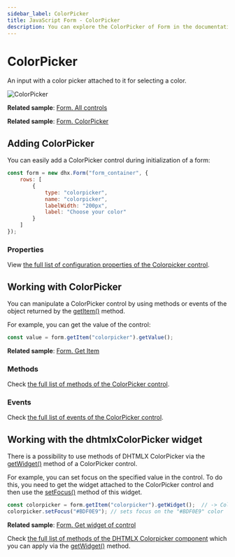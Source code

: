 ```yaml
---
sidebar_label: ColorPicker
title: JavaScript Form - ColorPicker 
description: You can explore the ColorPicker of Form in the documentation of the DHTMLX JavaScript UI library. Browse developer guides and API reference, try out code examples and live demos, and download a free 30-day evaluation version of DHTMLX Suite.
---
```


# ColorPicker

An input with a color picker attached to it for selecting a color.

![ColorPicker](../assets/form/form_colorpicker.png)

**Related sample**: [Form. All controls](https://snippet.dhtmlx.com/ikyyekxq)

**Related sample**: [Form. ColorPicker](https://snippet.dhtmlx.com/n52dl19s)

## Adding ColorPicker

You can easily add a ColorPicker control during initialization of a form:

~~~js
const form = new dhx.Form("form_container", {
    rows: [
		{
			type: "colorpicker",
            name: "colorpicker",
            labelWidth: "200px",
			label: "Choose your color"
		}
    ]
});
~~~

### Properties

View [the full list of configuration properties of the Colorpicker control](form/api/colorpicker/api_colorpicker_properties.md).

## Working with ColorPicker

You can manipulate a ColorPicker control by using methods or events of the object returned by the [getItem()](form/api/form_getitem_method.md) method.

For example, you can get the value of the control:

~~~js
const value = form.getItem("colorpicker").getValue();
~~~

**Related sample**: [Form. Get Item](https://snippet.dhtmlx.com/ocfas6go)

### Methods

Check [the full list of methods of the ColorPicker control](form/api/api_overview.md#color-picker-methods).

### Events

Check [the full list of events of the ColorPicker control](form/api/api_overview.md#color-picker-events).

## Working with the dhtmlxColorPicker widget

There is a possibility to use methods of DHTMLX ColorPicker via the [getWidget()](form/api/colorpicker/colorpicker_getwidget_method.md) method of a ColorPicker control.

For example, you can set focus on the specified value in the control. To do this, you need to get the widget attached to the ColorPicker control and then use the [setFocus()](colorpicker/api/colorpicker_setfocus_method.md) method of this widget.

~~~js
const colorpicker = form.getItem("colorpicker").getWidget();  // -> ColorPicker
colorpicker.setFocus("#BDF0E9"); // sets focus on the "#BDF0E9" color
~~~

**Related sample**: [Form. Get widget of control](https://snippet.dhtmlx.com/0aqkdsi7)


Check [the full list of methods of the DHTMLX Colorpicker component](../../colorpicker/api/api_overview/#methods) which you can apply via the [getWidget()](../../form/api/colorpicker/colorpicker_getwidget_method/) method.